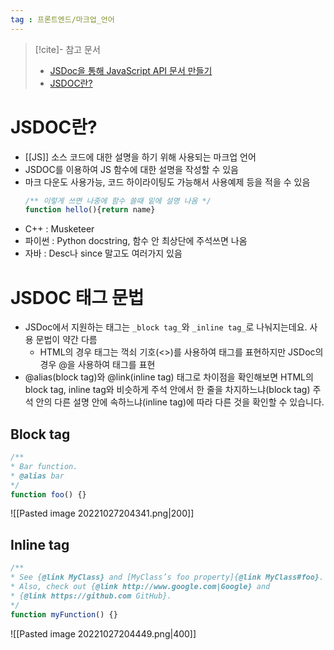 ```yaml
---
tag : 프론트엔드/마크업_언어 
---
```


>[!cite]- 참고 문서
> - [JSDoc을 통해 JavaScript API 문서 만들기](https://geniee.tistory.com/28)
> - [JSDOC란?](https://medium.com/@su_bak/javascript-jsdoc-%EC%9D%B4%EB%9E%80-fb7747189200)

# JSDOC란? 
- [[JS]] 소스 코드에 대한 설명을 하기 위해 사용되는 마크업 언어
- JSDOC를 이용하여 JS 함수에 대한 설명을 작성할 수 있음
- 마크 다운도 사용가능, 코드 하이라이팅도 가능해서 사용예제 등을 적을 수 있음
	```jsx
	/** 이렇게 쓰면 나중에 함수 쓸때 밑에 설명 나옴 */
	function hello(){return name}
	```
- C++ : Musketeer
- 파이썬 : Python docstring, 함수 안 최상단에 주석쓰면 나옴
- 자바 : Desc나 since 말고도 여러가지 있음


# JSDOC 태그 문법
- JSDoc에서 지원하는 태그는 `_block tag_`와 `_inline tag_`로 나눠지는데요. 사용 문법이 약간 다름
	- HTML의 경우 태그는 꺽쇠 기호(<>)를 사용하여 태그를 표현하지만 JSDoc의 경우 @을 사용하여 태그를 표현
- @alias(block tag)와 @link(inline tag) 태그로 차이점을 확인해보면 HTML의 block tag, inline tag와 비슷하게 주석 안에서 한 줄을 차지하느냐(block tag) 주석 안의 다른 설명 안에 속하느냐(inline tag)에 따라 다른 것을 확인할 수 있습니다.

## Block tag
```jsx
/**  
* Bar function.  
* @alias bar  
*/  
function foo() {}
```
![[Pasted image 20221027204341.png|200]]

## Inline tag
```jsx
/**  
* See {@link MyClass} and [MyClass’s foo property]{@link MyClass#foo}.  
* Also, check out {@link http://www.google.com|Google} and  
* {@link https://github.com GitHub}.  
*/  
function myFunction() {}
```
![[Pasted image 20221027204449.png|400]]